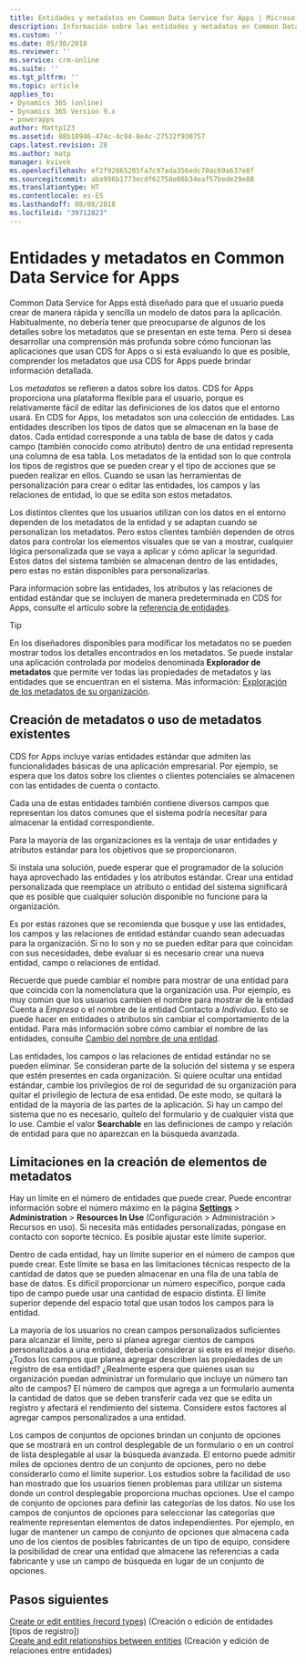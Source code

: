 ```yaml
---
title: Entidades y metadatos en Common Data Service for Apps | Microsoft Docs
description: Información sobre las entidades y metadatos en Common Data Service for Apps
ms.custom: ''
ms.date: 05/30/2018
ms.reviewer: ''
ms.service: crm-online
ms.suite: ''
ms.tgt_pltfrm: ''
ms.topic: article
applies_to:
- Dynamics 365 (online)
- Dynamics 365 Version 9.x
- powerapps
author: Mattp123
ms.assetid: 88b18946-474c-4c94-8e4c-27532f930757
caps.latest.revision: 28
ms.author: matp
manager: kvivek
ms.openlocfilehash: ef2f92865205fa7c97ada356edc70ac69a637e0f
ms.sourcegitcommit: aba996b1773ecdf62758e06b34eaf57bede29e08
ms.translationtype: HT
ms.contentlocale: es-ES
ms.lasthandoff: 08/08/2018
ms.locfileid: "39712823"
---
```

# <a name="entities-and-metadata-in-common-data-service-for-apps"></a>Entidades y metadatos en Common Data Service for Apps

Common Data Service for Apps está diseñado para que el usuario pueda crear de manera rápida y sencilla un modelo de datos para la aplicación. Habitualmente, no debería tener que preocuparse de algunos de los detalles sobre los metadatos que se presentan en este tema. Pero si desea desarrollar una comprensión más profunda sobre cómo funcionan las aplicaciones que usan CDS for Apps o si está evaluando lo que es posible, comprender los metadatos que usa CDS for Apps puede brindar información detallada.

Los *metadatos* se refieren a datos sobre los datos. CDS for Apps proporciona una plataforma flexible para el usuario, porque es relativamente fácil de editar las definiciones de los datos que el entorno usará. En CDS for Apps, los metadatos son una colección de entidades. Las entidades describen los tipos de datos que se almacenan en la base de datos.  Cada entidad corresponde a una tabla de base de datos y cada campo (también conocido como atributo) dentro de una entidad representa una columna de esa tabla. Los metadatos de la entidad son lo que controla los tipos de registros que se pueden crear y el tipo de acciones que se pueden realizar en ellos. Cuando se usan las herramientas de personalización para crear o editar las entidades, los campos y las relaciones de entidad, lo que se edita son estos metadatos. 
  
Los distintos clientes que los usuarios utilizan con los datos en el entorno dependen de los metadatos de la entidad y se adaptan cuando se personalizan los metadatos. Pero estos clientes también dependen de otros datos para controlar los elementos visuales que se van a mostrar, cualquier lógica personalizada que se vaya a aplicar y cómo aplicar la seguridad. Estos datos del sistema también se almacenan dentro de las entidades, pero estas no están disponibles para personalizarlas.

Para información sobre las entidades, los atributos y las relaciones de entidad estándar que se incluyen de manera predeterminada en CDS for Apps, consulte el artículo sobre la [referencia de entidades](/powerapps/developer/common-data-service/reference/about-entity-reference).

> [!TIP]
> En los diseñadores disponibles para modificar los metadatos no se pueden mostrar todos los detalles encontrados en los metadatos. Se puede instalar una aplicación controlada por modelos denominada **Explorador de metadatos** que permite ver todas las propiedades de metadatos y las entidades que se encuentran en el sistema. Más información: [Exploración de los metadatos de su organización](https://docs.microsoft.com/dynamics365/customer-engagement/developer/browse-your-metadata).
  
<a name="BKMK_CreateNewOrUseExistingMetadata"></a>

## <a name="create-new-metadata-or-use-existing-metadata"></a>Creación de metadatos o uso de metadatos existentes

CDS for Apps incluye varias entidades estándar que admiten las funcionalidades básicas de una aplicación empresarial. Por ejemplo, se espera que los datos sobre los clientes o clientes potenciales se almacenen con las entidades de cuenta o contacto.  
  
Cada una de estas entidades también contiene diversos campos que representan los datos comunes que el sistema podría necesitar para almacenar la entidad correspondiente.  
  
Para la mayoría de las organizaciones es la ventaja de usar entidades y atributos estándar para los objetivos que se proporcionaron. 
  
Si instala una solución, puede esperar que el programador de la solución haya aprovechado las entidades y los atributos estándar. Crear una entidad personalizada que reemplace un atributo o entidad del sistema significará que es posible que cualquier solución disponible no funcione para la organización.  
  
Es por estas razones que se recomienda que busque y use las entidades, los campos y las relaciones de entidad estándar cuando sean adecuadas para la organización. Si no lo son y no se pueden editar para que coincidan con sus necesidades, debe evaluar si es necesario crear una nueva entidad, campo o relaciones de entidad. 

<!--  Can we say this yet? 
    
> [!NOTE]
> The [Common Data Model](/powerapps/common-data-model/overview) will provide a capability to add additional standard entities. 

-->

Recuerde que puede cambiar el nombre para mostrar de una entidad para que coincida con la nomenclatura que la organización usa. Por ejemplo, es muy común que los usuarios cambien el nombre para mostrar de la entidad Cuenta a *Empresa* o el nombre de la entidad Contacto a *Individuo*. Esto se puede hacer en entidades o atributos sin cambiar el comportamiento de la entidad. Para más información sobre cómo cambiar el nombre de las entidades, consulte [Cambio del nombre de una entidad](edit-entities.md#change-the-name-of-an-entity).
  
Las entidades, los campos o las relaciones de entidad estándar no se pueden eliminar. Se consideran parte de la solución del sistema y se espera que estén presentes en cada organización. Si quiere ocultar una entidad estándar, cambie los privilegios de rol de seguridad de su organización para quitar el privilegio de lectura de esa entidad. De este modo, se quitará la entidad de la mayoría de las partes de la aplicación. Si hay un campo del sistema que no es necesario, quítelo del formulario y de cualquier vista que lo use. Cambie el valor **Searchable** en las definiciones de campo y relación de entidad para que no aparezcan en la búsqueda avanzada. 
  
<a name="BKMK_LimitationsOnMetadata"></a>   

## <a name="limitations-on-creating-metadata-items"></a>Limitaciones en la creación de elementos de metadatos  

Hay un límite en el número de entidades que puede crear. Puede encontrar información sobre el número máximo en la página **[Settings](../model-driven-apps/advanced-navigation.md#settings)** > **Administration** > **Resources In Use** (Configuración > Administración > Recursos en uso). Si necesita más entidades personalizadas, póngase en contacto con soporte técnico. Es posible ajustar este límite superior.  
  
Dentro de cada entidad, hay un límite superior en el número de campos que puede crear. Este límite se basa en las limitaciones técnicas respecto de la cantidad de datos que se pueden almacenar en una fila de una tabla de base de datos. Es difícil proporcionar un número específico, porque cada tipo de campo puede usar una cantidad de espacio distinta. El límite superior depende del espacio total que usan todos los campos para la entidad.  
  
La mayoría de los usuarios no crean campos personalizados suficientes para alcanzar el límite, pero si planea agregar cientos de campos personalizados a una entidad, debería considerar si este es el mejor diseño. ¿Todos los campos que planea agregar describen las propiedades de un registro de esa entidad? ¿Realmente espera que quienes usan su organización puedan administrar un formulario que incluye un número tan alto de campos? El número de campos que agrega a un formulario aumenta la cantidad de datos que se deben transferir cada vez que se edita un registro y afectará el rendimiento del sistema. Considere estos factores al agregar campos personalizados a una entidad.  
  
Los campos de conjuntos de opciones brindan un conjunto de opciones que se mostrará en un control desplegable de un formulario o en un control de lista desplegable al usar la búsqueda avanzada. El entorno puede admitir miles de opciones dentro de un conjunto de opciones, pero no debe considerarlo como el límite superior. Los estudios sobre la facilidad de uso han mostrado que los usuarios tienen problemas para utilizar un sistema donde un control desplegable proporciona muchas opciones. Use el campo de conjunto de opciones para definir las categorías de los datos. No use los campos de conjuntos de opciones para seleccionar las categorías que realmente representan elementos de datos independientes. Por ejemplo, en lugar de mantener un campo de conjunto de opciones que almacena cada uno de los cientos de posibles fabricantes de un tipo de equipo, considere la posibilidad de crear una entidad que almacene las referencias a cada fabricante y use un campo de búsqueda en lugar de un conjunto de opciones.  
  
## <a name="next-steps"></a>Pasos siguientes 

[Create or edit entities (record types)](create-edit-entities.md) (Creación o edición de entidades [tipos de registro])<br />
[Create and edit relationships between entities](create-edit-entity-relationships.md) (Creación y edición de relaciones entre entidades)

